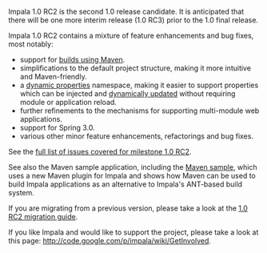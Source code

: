 Impala 1.0 RC2 is the second 1.0 release candidate. It is anticipated that there will be one more interim release (1.0 RC3) prior to the 1.0 final release.

Impala 1.0 RC2 contains a mixture of feature enhancements and bug fixes, most notably:
  * support for [builds using Maven](Maven.md).
  * simplifications to the default project structure, making it more intuitive and Maven-friendly.
  * a [dynamic properties](NamespaceDynamicProperties.md) namespace, making it easier to support properties which can be injected and [dynamically updated](DynamicProperties.md) without requiring module or application reload.
  * further refinements to the mechanisms for supporting multi-module web applications.
  * support for Spring 3.0.
  * various other minor feature enhancements, refactorings and bug fixes.

See the [full list of issues covered for milestone 1.0 RC2](http://code.google.com/p/impala/issues/list?q=label:Milestone-Release1.0RC2&can=1).

See also the Maven sample application, including the [Maven sample](SamplesMaven.md), which uses a new Maven plugin for Impala and shows how Maven can be used to build Impala applications as an alternative to Impala's ANT-based build system.

If you are migrating from a previous version, please take a look at the [1.0 RC2 migration guide](Migration_1_0RC2.md).

If you like Impala and would like to support the project, please take a look at this page: http://code.google.com/p/impala/wiki/GetInvolved.